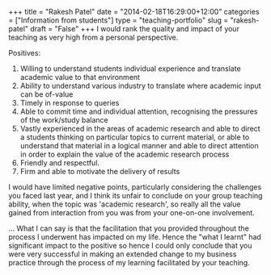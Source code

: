 +++
title = "Rakesh Patel"
date = "2014-02-18T16:29:00+12:00"
categories = ["Information from students"]
type = "teaching-portfolio"
slug = "rakesh-patel"
draft = "False"
+++
I would rank the quality and impact of your teaching as very high from
a personal perspective.

Positives:

1.  Willing to understand students individual experience and
    translate academic value to that environment
2.  Ability to understand various industry to translate where
    academic input can be of-value
3.  Timely in response to queries
4.  Able to commit time and individual attention, recognising the
    pressures of the work/study balance
5.  Vastly experienced in the areas of academic research and able
    to direct a students thinking on particular topics to current
    material, or able to understand that material in a logical
    manner and able to direct attention in order to explain the value
    of the academic research process
6.  Friendly and respectful.
7.  Firm and able to motivate the delivery of results

I would have limited negative points, particularly considering
the challenges you faced last year, and I think its unfair to conclude
on your group teaching ability, when the topic was 'academic
research', so really all the value gained from interaction from you
was from your one-on-one involvement.

... What I can say is that the facilitation that you provided
throughout the process I underwent has impacted on my life. Hence the
"what I learnt" had significant impact to the positive so hence I
could only conclude that you were very successful in making an
extended change to my business practice through the process of my
learning facilitated by your teaching.
